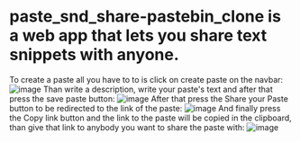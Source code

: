 # paste_snd_share-pastebin_clone is a web app that lets you share text snippets with anyone.
To create a paste all you have to to is click on create paste on the navbar:
![image](https://user-images.githubusercontent.com/114243765/215266264-6ee880da-23c9-4e8a-9cf6-2c17d4f221ce.png)
Than write a description, write your paste's text and after that press the save paste button:
![image](https://user-images.githubusercontent.com/114243765/215441625-e5babfac-6a10-4574-9153-b7505de0c0c6.png)
After that press the Share your Paste button to be redirected to the link of the paste:
![image](https://user-images.githubusercontent.com/114243765/215441910-7f2bd9dd-0ac0-4100-8e91-b010d84f2429.png)
And finally press the Copy link button and the link to the paste will be copied in the clipboard,
than give that link to anybody you want to share the paste with:
![image](https://user-images.githubusercontent.com/114243765/215442080-ed4d83f8-2a9d-4793-8318-01efc5169642.png)
